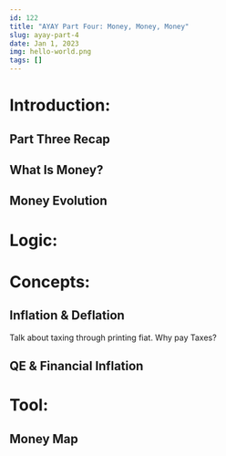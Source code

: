 ```yaml
---
id: 122
title: "AYAY Part Four: Money, Money, Money"
slug: ayay-part-4
date: Jan 1, 2023
img: hello-world.png
tags: []
---
```


# Introduction:
## Part Three Recap

## What Is Money?

## Money Evolution

# Logic:

# Concepts:
## Inflation & Deflation
Talk about taxing through printing fiat. Why pay Taxes?

## QE & Financial Inflation

# Tool:
## Money Map